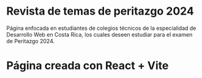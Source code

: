 # Revista de temas de peritazgo 2024

Página enfocada en estudiantes de colegios técnicos de la especialidad de Desarrollo Web en Costa Rica, los cuales deseen estudiar para el examen de Peritazgo 2024.

# Página creada con React + Vite 
